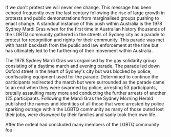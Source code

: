 If we don't protest we will never see change. This message has been echoed frequently over the last century following the rise of large growth in protests and public demonstrations from marginalised groups pushing to enact change. A standout instance of this push within Australia is the 1978 Sydney Mardi Gras when for the first time in Australian history thousands of the LGBTQ community gathered in the streets of Sydney city as a parade to protest for recognition and rights for their community. This parade was met with harsh backlash from the public and law enforcement at the time but has ultimately led to the furthering of their movement within Australia.

The 1978 Sydney Mardi Gras was organised by the gay solidarity group consisting of a daytime march and evening parade. The parade led down Oxford street in the heart of Sydney's city but was blocked by police, confiscating equipment used for the parade. Determined to continue the participants redirected the march but were surrounded as the parade came to an end when they were swarmed by police, arresting 53 participants, brutally assaulting many more and conducting the further arrests of another 125 participants. Following the Mardi Gras the Sydney Morning Herald published the names and identities of all those that were arrested by police sparking outrage within the LGBTQ community as many of those outed lost their jobs, were disowned by their families and sadly took their own life.

After the ordeal had concluded many members of the LGBTQ community fou